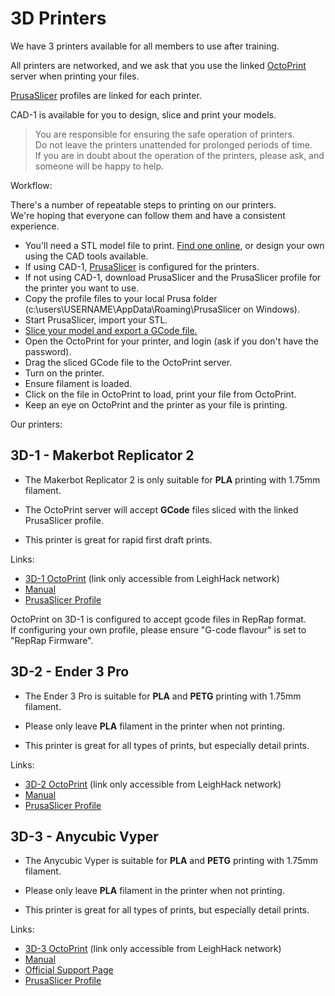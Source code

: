 # 3D Printers

We have 3 printers available for all members to use after training.

All printers are networked, and we ask that you use the linked [OctoPrint](https://octoprint.org/) server when printing your files.

[PrusaSlicer](https://www.prusa3d.com/page/prusaslicer_424/) profiles are linked for each printer.

CAD-1 is available for you to design, slice and print your models.

> You are responsible for ensuring the safe operation of printers.  
> Do not leave the printers unattended for prolonged periods of 
> time.  
> If you are in doubt about the operation of the printers, please ask, and 
> someone will be happy to help.


Workflow:

There's a number of repeatable steps to printing on our printers.  
We're hoping that everyone can follow them and have a consistent experience.

* You'll need a STL model file to print.  [Find one online](https://www.printables.com/), or design your own using the CAD tools available.
* If using CAD-1, [PrusaSlicer](https://www.prusa3d.com/page/prusaslicer_424/) is configured for the printers.
* If not using CAD-1, download PrusaSlicer and the PrusaSlicer profile for the printer you want to use.
* Copy the profile files to your local Prusa folder (c:\users\USERNAME\AppData\Roaming\PrusaSlicer on Windows).
* Start PrusaSlicer, import your STL.
* [Slice your model and export a GCode file.](https://help.prusa3d.com/article/first-print-with-prusaslicer_1753)
* Open the OctoPrint for your printer, and login (ask if you don't have the password).
* Drag the sliced GCode file to the OctoPrint server.
* Turn on the printer.
* Ensure filament is loaded.
* Click on the file in OctoPrint to load, print your file from OctoPrint.
* Keep an eye on OctoPrint and the printer as your file is printing.

Our printers:

## 3D-1 - Makerbot Replicator 2

* The Makerbot Replicator 2 is only suitable for **PLA** printing with 1.75mm filament.
* The OctoPrint server will accept **GCode** files sliced with the linked PrusaSlicer profile.

* This printer is great for rapid first draft prints.

Links:

* [3D-1 OctoPrint](http://3d-1.int.leighhack.org) (link only accessible from LeighHack network)
* [Manual](manuals/makerbot_replicator2.pdf)
* [PrusaSlicer Profile](https://github.com/qratz/replicator2_PrusaSlicer)

OctoPrint on 3D-1 is configured to accept gcode files in RepRap format.  
If configuring your own profile, please ensure "G-code flavour" is set to "RepRap Firmware".


## 3D-2 - Ender 3 Pro

* The Ender 3 Pro is suitable for **PLA** and **PETG** printing with 1.75mm filament.
* Please only leave **PLA** filament in the printer when not printing.

* This printer is great for all types of prints, but especially detail prints.

Links:

* [3D-2 OctoPrint](http://3d-2.int.leighhack.org) (link only accessible from LeighHack network)
* [Manual](manuals/ender3.pdf)
* [PrusaSlicer Profile](https://github.com/sn4k3/Ender3)

## 3D-3 - Anycubic Vyper


* The Anycubic Vyper is suitable for **PLA** and **PETG** printing with 1.75mm filament.
* Please only leave **PLA** filament in the printer when not printing.

* This printer is great for all types of prints, but especially detail prints.

Links:

* [3D-3 OctoPrint](http://3d-3.int.leighhack.org) (link only accessible from LeighHack network)
* [Manual](manuals/anycubic_vyper.pdf)
* [Official Support Page](https://www.anycubic.com/pages/firmware-software)
* [PrusaSlicer Profile](https://github.com/igrowing/sharing_is_caring/tree/main/3d_print/Anycubic%20Vyper)

